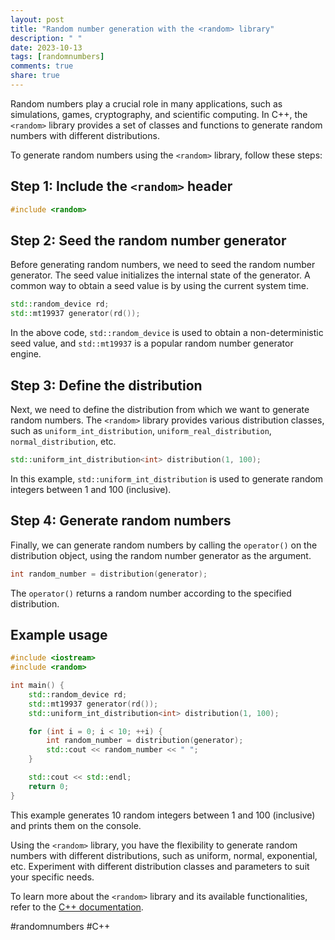 ```yaml
---
layout: post
title: "Random number generation with the <random> library"
description: " "
date: 2023-10-13
tags: [randomnumbers]
comments: true
share: true
---
```


Random numbers play a crucial role in many applications, such as simulations, games, cryptography, and scientific computing. In C++, the `<random>` library provides a set of classes and functions to generate random numbers with different distributions.

To generate random numbers using the `<random>` library, follow these steps:

## Step 1: Include the `<random>` header

```cpp
#include <random>
```

## Step 2: Seed the random number generator

Before generating random numbers, we need to seed the random number generator. The seed value initializes the internal state of the generator. A common way to obtain a seed value is by using the current system time.

```cpp
std::random_device rd;
std::mt19937 generator(rd());
```

In the above code, `std::random_device` is used to obtain a non-deterministic seed value, and `std::mt19937` is a popular random number generator engine.

## Step 3: Define the distribution

Next, we need to define the distribution from which we want to generate random numbers. The `<random>` library provides various distribution classes, such as `uniform_int_distribution`, `uniform_real_distribution`, `normal_distribution`, etc.

```cpp
std::uniform_int_distribution<int> distribution(1, 100);
```

In this example, `std::uniform_int_distribution` is used to generate random integers between 1 and 100 (inclusive).

## Step 4: Generate random numbers

Finally, we can generate random numbers by calling the `operator()` on the distribution object, using the random number generator as the argument.

```cpp
int random_number = distribution(generator);
```

The `operator()` returns a random number according to the specified distribution.

## Example usage

```cpp
#include <iostream>
#include <random>

int main() {
    std::random_device rd;
    std::mt19937 generator(rd());
    std::uniform_int_distribution<int> distribution(1, 100);

    for (int i = 0; i < 10; ++i) {
        int random_number = distribution(generator);
        std::cout << random_number << " ";
    }

    std::cout << std::endl;
    return 0;
}
```

This example generates 10 random integers between 1 and 100 (inclusive) and prints them on the console.

Using the `<random>` library, you have the flexibility to generate random numbers with different distributions, such as uniform, normal, exponential, etc. Experiment with different distribution classes and parameters to suit your specific needs.

To learn more about the `<random>` library and its available functionalities, refer to the [C++ documentation](https://en.cppreference.com/w/cpp/numeric/random).

#randomnumbers #C++